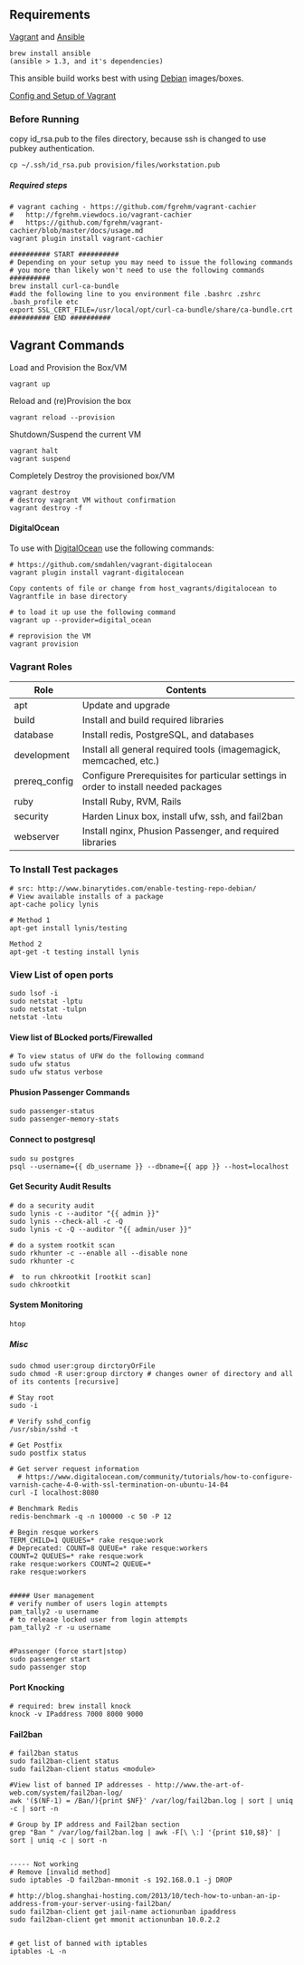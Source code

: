## Requirements

[Vagrant](http://www.vagrantup.com/) and [Ansible](http://docs.ansible.com/index.html)

    brew install ansible
    (ansible > 1.3, and it's dependencies)

This ansible build works best with using [Debian](https://www.debian.org/) images/boxes.


[Config and Setup of Vagrant](https://gist.github.com/dergachev/3866825)

### Before Running ###

copy id_rsa.pub to the files directory, because ssh is changed to use pubkey authentication.

    cp ~/.ssh/id_rsa.pub provision/files/workstation.pub



##### Required steps

    # vagrant caching - https://github.com/fgrehm/vagrant-cachier
    #   http://fgrehm.viewdocs.io/vagrant-cachier
    #   https://github.com/fgrehm/vagrant-cachier/blob/master/docs/usage.md
    vagrant plugin install vagrant-cachier

    ########## START ##########
    # Depending on your setup you may need to issue the following commands
    # you more than likely won't need to use the following commands
    ##########
    brew install curl-ca-bundle
    #add the following line to you environment file .bashrc .zshrc .bash_profile etc
    export SSL_CERT_FILE=/usr/local/opt/curl-ca-bundle/share/ca-bundle.crt
    ########## END ##########




## Vagrant Commands ##

Load and Provision the Box/VM

    vagrant up


Reload and (re)Provision the box

    vagrant reload --provision


Shutdown/Suspend the current VM

    vagrant halt
    vagrant suspend


Completely Destroy the provisioned box/VM

    vagrant destroy
    # destroy vagrant VM without confirmation
    vagrant destroy -f


#### DigitalOcean
To use with [DigitalOcean](https://www.digitalocean.com/) use the following commands:

    # https://github.com/smdahlen/vagrant-digitalocean
    vagrant plugin install vagrant-digitalocean

    Copy contents of file or change from host_vagrants/digitalocean to Vagrantfile in base directory

    # to load it up use the following command
    vagrant up --provider=digital_ocean

    # reprovision the VM
    vagrant provision



### Vagrant Roles ###

| Role | Contents |
| --- | --- |
| apt | Update and upgrade |
| build | Install and build required libraries |
| database | Install redis, PostgreSQL, and databases |
| development | Install all general required tools (imagemagick, memcached, etc.)|
| prereq_config | Configure Prerequisites for particular settings in order to install needed packages |
| ruby | Install Ruby, RVM, Rails |
| security | Harden Linux box, install ufw, ssh, and fail2ban |
| webserver | Install nginx, Phusion Passenger, and required libraries |




### To Install Test packages
    # src: http://www.binarytides.com/enable-testing-repo-debian/
    # View available installs of a package
    apt-cache policy lynis

    # Method 1
    apt-get install lynis/testing

    Method 2
    apt-get -t testing install lynis



### View List of open ports
    sudo lsof -i
    sudo netstat -lptu
    sudo netstat -tulpn
    netstat -lntu


#### View list of BLocked ports/Firewalled
    # To view status of UFW do the following command
    sudo ufw status
    sudo ufw status verbose


#### Phusion Passenger Commands
    sudo passenger-status
    sudo passenger-memory-stats


#### Connect to postgresql
    sudo su postgres
    psql --username={{ db_username }} --dbname={{ app }} --host=localhost


#### Get Security Audit Results
    # do a security audit
    sudo lynis -c --auditor "{{ admin }}"
    sudo lynis --check-all -c -Q
    sudo lynis -c -Q --auditor "{{ admin/user }}"

    # do a system rootkit scan
    sudo rkhunter -c --enable all --disable none
    sudo rkhunter -c

    #  to run chkrootkit [rootkit scan]
    sudo chkrootkit


#### System Monitoring
    htop


##### Misc
    sudo chmod user:group dirctoryOrFile
    sudo chmod -R user:group dirctory # changes owner of directory and all of its contents [recursive]

    # Stay root
    sudo -i

    # Verify sshd_config
    /usr/sbin/sshd -t

    # Get Postfix
    sudo postfix status

    # Get server request information
      # https://www.digitalocean.com/community/tutorials/how-to-configure-varnish-cache-4-0-with-ssl-termination-on-ubuntu-14-04
    curl -I localhost:8080

    # Benchmark Redis
    redis-benchmark -q -n 100000 -c 50 -P 12

    # Begin resque workers
    TERM_CHILD=1 QUEUES=* rake resque:work
    # Deprecated: COUNT=8 QUEUE=* rake resque:workers
    COUNT=2 QUEUES=* rake resque:work
    rake resque:workers COUNT=2 QUEUE=*
    rake resque:workers


    ##### User management
    # verify number of users login attempts
    pam_tally2 -u username
    # to release locked user from login attempts
    pam_tally2 -r -u username


    #Passenger (force start|stop)
    sudo passenger start
    sudo passenger stop


#### Port Knocking
    # required: brew install knock
    knock -v IPaddress 7000 8000 9000


#### Fail2ban
    # fail2ban status
    sudo fail2ban-client status
    sudo fail2ban-client status <module>

    #View list of banned IP addresses - http://www.the-art-of-web.com/system/fail2ban-log/
    awk '($(NF-1) = /Ban/){print $NF}' /var/log/fail2ban.log | sort | uniq -c | sort -n

    # Group by IP address and Fail2ban section
    grep "Ban " /var/log/fail2ban.log | awk -F[\ \:] '{print $10,$8}' | sort | uniq -c | sort -n


    ----- Not working
    # Remove [invalid method]
    sudo iptables -D fail2ban-mmonit -s 192.168.0.1 -j DROP

    # http://blog.shanghai-hosting.com/2013/10/tech-how-to-unban-an-ip-address-from-your-server-using-fail2ban/
    sudo fail2ban-client get jail-name actionunban ipaddress
    sudo fail2ban-client get mmonit actionunban 10.0.2.2


    # get list of banned with iptables
    iptables -L -n
